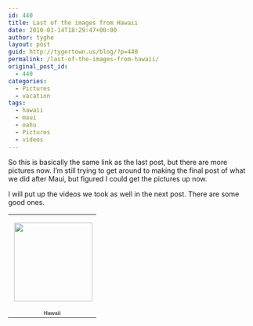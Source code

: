 ```yaml
---
id: 440
title: Last of the images from Hawaii
date: 2010-01-14T18:29:47+00:00
author: tyghe
layout: post
guid: http://tygertown.us/blog/?p=440
permalink: /last-of-the-images-from-hawaii/
original_post_id:
  - 440
categories:
  - Pictures
  - vacation
tags:
  - hawaii
  - maui
  - oahu
  - Pictures
  - videos
---
```

So this is basically the same link as the last post, but there are more pictures now. I&#8217;m still trying to get around to making the final post of what we did after Maui, but figured I could get the pictures up now.

I will put up the videos we took as well in the next post. There are some good ones.

<table style="width:194px;">
  <tr>
    <td align="center" style="height:194px;background:url('http://picasaweb.google.com/s/c/transparent_album_background.gif') no-repeat left;">
      <a href="http://picasaweb.google.com/vallardt/Hawaii?authkey=Gv1sRgCMPF0dq9n8Dt6AE&feat=embedwebsite"><img src="http://lh6.ggpht.com/_wdJ3rlAqngs/SzvwIMrPKXE/AAAAAAAACE0/XKBxudKOxys/s160-c/Hawaii.jpg" width="160" height="160" style="margin:1px 0 0 4px;" /></a>
    </td>
  </tr>
  
  <tr>
    <td style="text-align:center;font-family:arial, sans-serif;font-size:11px;">
      <a href="http://picasaweb.google.com/vallardt/Hawaii?authkey=Gv1sRgCMPF0dq9n8Dt6AE&feat=embedwebsite" style="color:#4D4D4D;font-weight:bold;text-decoration:none;">Hawaii</a>
    </td>
  </tr>
</table>
